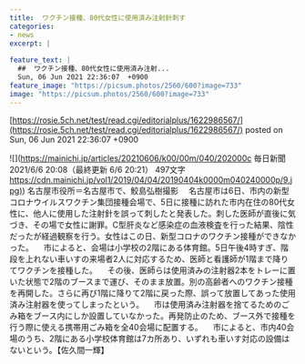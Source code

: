 ```yaml
---
title:  ワクチン接種、80代女性に使用済み注射針刺す  
categories:
- news
excerpt: |
  
feature_text: |
  ##  ワクチン接種、80代女性に使用済み注射...
  Sun, 06 Jun 2021 22:36:07  +0900
feature_image: "https://picsum.photos/2560/600?image=733"
image: "https://picsum.photos/2560/600?image=733"
---
```


[https://rosie.5ch.net/test/read.cgi/editorialplus/1622986567/](https://rosie.5ch.net/test/read.cgi/editorialplus/1622986567/)
posted on Sun, 06 Jun 2021 22:36:07  +0900

<!--more-->

![](https://mainichi.jp/articles/20210606/k00/00m/040/202000c 毎日新聞 2021/6/6 20:08（最終更新 6/6 20:21） 497文字 [https://cdn.mainichi.jp/vol1/2019/04/04/20190404k0000m040240000p/9.jpg)](https://cdn.mainichi.jp/vol1/2019/04/04/20190404k0000m040240000p/9.jpg)) 名古屋市役所＝名古屋市で、鮫島弘樹撮影 　名古屋市は6日、市内の新型コロナウイルスワクチン集団接種会場で、5日に接種に訪れた市内在住の80代女性に、他人に使用した注射針を誤って刺したと発表した。刺した医師が直後に気づき、その場で女性に謝罪。C型肝炎など感染症の血液検査を行った結果、陰性だったが経過観察を行う。女性はこの日、新型コロナのワクチン接種ができなかった。 　市によると、会場は小学校の2階にある体育館。5日午後4時すぎ、階段を上れない車いすの来場者2人に対応するため、医師と看護師が1階まで降りてワクチンを接種した。 　その後、医師らは使用済みの注射器2本をトレーに置いた状態で2階のブースまで運び、そのまま放置。別の高齢者へのワクチン接種を再開した。さらに再び1階に降りて2階に戻った際、誤って放置してあった使用済み注射器を使ってしまったという。 　市は使用済み注射器を捨てるためのごみ箱をブース内にしか設置していなかった。再発防止のため、ブース外で接種を行う際に使える携帯用ごみ箱を全40会場に配置する。 　市によると、市内40会場のうち、2階にある小学校体育館は7カ所あり、いずれも車いす対応の設備はないという。【佐久間一輝】
